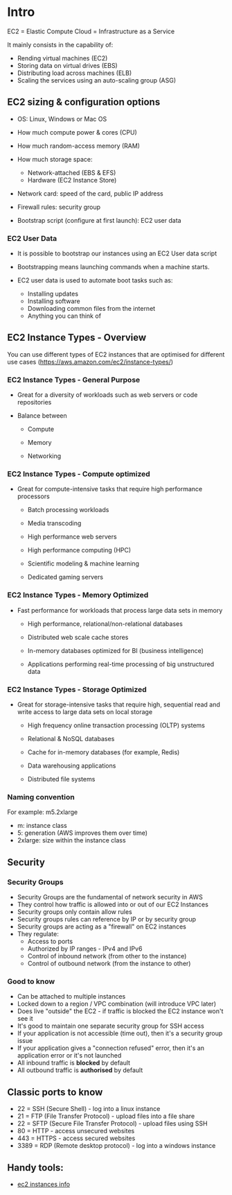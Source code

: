 # Intro

EC2 = Elastic Compute Cloud = Infrastructure as a Service

It mainly consists in the capability of:

- Rending virtual machines (EC2)
- Storing data on virtual drives (EBS)
- Distributing load across machines (ELB)
- Scaling the services using an auto-scaling group (ASG)

## EC2 sizing & configuration options

- OS: Linux, Windows or Mac OS
- How much compute power & cores (CPU)
- How much random-access memory (RAM)
- How much storage space:

  - Network-attached (EBS & EFS)
  - Hardware (EC2 Instance Store)

- Network card: speed of the card, public IP address
- Firewall rules: security group
- Bootstrap script (configure at first launch): EC2 user data

### EC2 User Data

- It is possible to bootstrap our instances using an EC2 User data script
- Bootstrapping means launching commands when a machine starts.
- EC2 user data is used to automate boot tasks such as:

  - Installing updates
  - Installing software
  - Downloading common files from the internet
  - Anything you can think of

## EC2 Instance Types - Overview

You can use different types of EC2 instances that are optimised for different use cases (https://aws.amazon.com/ec2/instance-types/)

### EC2 Instance Types - General Purpose

- Great for a diversity of workloads such as web servers or code repositories
- Balance between

  - Compute

  - Memory

  - Networking

### EC2 Instance Types - Compute optimized

- Great for compute-intensive tasks that require high performance processors

  - Batch processing workloads

  - Media transcoding

  - High performance web servers

  - High performance computing (HPC)

  - Scientific modeling & machine learning

  - Dedicated gaming servers

### EC2 Instance Types - Memory Optimized

- Fast performance for workloads that process large data sets in memory

  - High performance, relational/non-relational databases

  - Distributed web scale cache stores

  - In-memory databases optimized for BI (business intelligence)

  - Applications performing real-time processing of big unstructured data

### EC2 Instance Types - Storage Optimized

- Great for storage-intensive tasks that require high, sequential read and write access to large data sets on local storage

  - High frequency online transaction processing (OLTP) systems

  - Relational & NoSQL databases

  - Cache for in-memory databases (for example, Redis)

  - Data warehousing applications

  - Distributed file systems

### Naming convention

For example: m5.2xlarge

- m: instance class
- 5: generation (AWS improves them over time)
- 2xlarge: size within the instance class

## Security

### Security Groups

- Security Groups are the fundamental of network security in AWS
- They control how traffic is allowed into or out of our EC2 Instances
- Security groups only contain allow rules
- Security groups rules can reference by IP or by security group
- Security groups are acting as a "firewall" on EC2 instances
- They regulate:
  - Access to ports
  - Authorized by IP ranges - IPv4 and IPv6
  - Control of inbound network (from other to the instance)
  - Control of outbound network (from the instance to other)

### Good to know

- Can be attached to multiple instances
- Locked down to a region / VPC combination (will introduce VPC later)
- Does live "outside" the EC2 - if traffic is blocked the EC2 instance won't see it
- It's good to maintain one separate security group for SSH access
- If your application is not accessible (time out), then it's a security group issue
- If your application gives a "connection refused" error, then it's an application error or it's not launched
- All inbound traffic is **blocked** by default
- All outbound traffic is **authorised** by default

## Classic ports to know

- 22 = SSH (Secure Shell) - log into a linux instance
- 21 = FTP (File Transfer Protocol) - upload files into a file share
- 22 = SFTP (Secure File Transfer Protocol) - upload files using SSH
- 80 = HTTP - access unsecured websites
- 443 = HTTPS - access secured websites
- 3389 = RDP (Remote desktop protocol) - log into a windows instance

## Handy tools:

- [ec2 instances info](https://instances.vantage.sh/)

